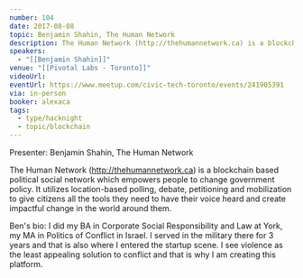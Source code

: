 ```yaml
---
number: 104
date: 2017-08-08
topic: Benjamin Shahin, The Human Network
description: The Human Network (http://thehumannetwork.ca) is a blockchain based political social network which empowers people to change government policy. It utilizes location-based polling, debate, petitioning and mobilization to give citizens all the tools they need to have their voice heard and create impactful change in the world around them.
speakers:
  - "[[Benjamin Shahin]]"
venue: "[[Pivotal Labs - Toronto]]"
videoUrl: 
eventUrl: https://www.meetup.com/civic-tech-toronto/events/241905391
via: in-person
booker: alexaca
tags:
  - type/hacknight
  - topic/blockchain
---
```

Presenter: Benjamin Shahin, The Human Network

The Human Network (http://thehumannetwork.ca) is a blockchain based political social network which empowers people to change government policy. It utilizes location-based polling, debate, petitioning and mobilization to give citizens all the tools they need to have their voice heard and create impactful change in the world around them.

Ben's bio: I did my BA in Corporate Social Responsibility and Law at York, my MA in Politics of Conflict in Israel. I served in the military there for 3 years and that is also where I entered the startup scene. I see violence as the least appealing solution to conflict and that is why I am creating this platform.
